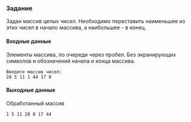 ### Задание

Задан массив целых чисел. Необходимо переставить наименьшее из этих чисел в начало массива, а наибольшее - в конец.

#### Входные данные
Элементы массива, по очереди через пробел. Без экранирующих символов и обозначений начала и конца массива.
``` 
Введите массив чисел:
28 5 11 1 44 17 8
```

#### Выходные данные
Обработанный массив
```
1 5 11 28 8 17 44
```
